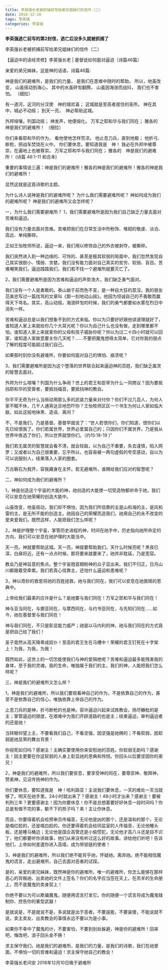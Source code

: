 ```yaml
---
title: 李英强长老被抓捕前写给弟兄姐妹们的信件（二）
date: 2018-12-10 
tags: 李英强
categories: 李英强
---
```

**李英强逃亡前写的第2封信，逃亡后没多久就被抓捕了**

李英强长老被抓捕前写给弟兄姐妹们的信件（二）

【逼迫中的读经灵修】李英强长老 | 基督徒如何面对逼迫（诗篇46篇）

亲爱的弟兄姊妹，这是神的话语，诗篇46篇:

神是我们的避难所，是我们的力量，
是我们在患难中随时的帮助。
所以，地虽改变，
山虽摇动到海心，
其中的水虽砰訇翻腾，
山虽因海涨而战抖，
我们也不害怕。 （细拉）

有一道河，这河的分汊使　神的城欢喜；
这城就是至高者居住的圣所。
神在其中，城必不动摇；
到天一亮，　神必帮助这城。

外邦喧嚷，列国动摇；
神发声，地便熔化。
万军之耶和华与我们同在；
雅各的　神是我们的避难所！ （细拉）

你们来看耶和华的作为，
看他使地怎样荒凉。
他止息刀兵，直到地极；
他折弓、断枪，把战车焚烧在火中。
你们要休息，要知道我是　神！
我必在外邦中被尊崇，在遍地上也被尊崇。
万军之耶和华与我们同在；
雅各的　神是我们的避难所！
(诗篇 46:1-11 和合本)

重要的事情说三遍：神是我们的避难所！雅各的神是我们的避难所！雅各的神是我们的避难所！

显然这就是这首诗歌的主题。

为什么诗人说神是我们的避难所呢？
为什么我们需要避难所呢？
神如何成为我们的避难所呢？
神是我们的避难所又会怎样呢？

一，为什么我们需要避难所？
1，我们需要避难所是因为我们自己缺乏力量去面对苦难和逼迫。

我们没有力量去面对苦难。苦难把我们在日常生活中所粉饰、堆砌的敬虔、淡泊、高远、单纯撕碎。

正如王怡牧师所说，逼迫一来，我们用以修饰自己的外衣被剥夺，被撕碎。

我们突然进入到一种边缘的、可怜的、甚至是极其软弱的局面中，我们忽然发现自己其实很胆小、懦弱、贪婪。我们没有能力面对自己真实的贫穷、软弱、盲目。苦难嘲笑我们，逼迫践踏我们，我们若不找一个避难所就要灭亡了。

2，我们需要避难所是因为苦难和逼迫的声势浩大，我们缺乏勇气面对。

我们没有一个人是勇敢的。泰山崩于前而色不变，是一种自大狂的意淫。我的朋友范美忠写过一篇找骂的文章叫《那一刻地动山摇》。他因为坦诚自己的不勇敢而赢得天下骂名。其实，高山动摇，海浪砰訇的时候，我们的勇气都要如水雾在烈日中消失一样。

苦难和逼迫总是以我们想象不到的方式来临。你以为只要好好跟他讲道理就好了，谁知道人家上来就给你几个大耳光呢？你以为自己什么也没有做，走到哪里都不怕，谁知道人家上来就拿你的父母和孩子威胁你呢？你以为过二十四小时就可以回家，谁知道人家故意要关你几天呢？……不要把魔鬼想得太简单，它对你我的弱点了解的程度可能超过我们自己。

如果那时刻你没有避难所，你要如何面对自己的惧怕、崩溃呢？

3，我们需要避难所是因为这个堕落的世界联合起来逼迫神的百姓，我们缺乏属灵的智慧去面对。

外邦为什么喧嚷？列国为什么争闹？世上的君王和臣宰为什么一同商议？因为要抵挡耶和华的受膏者，要抵挡福音，要抵挡神的教会。

你平平无奇为什么当局动用那么多的武装力量来对付你？你们不过几百人，为何人家不眠不休，几千人通宵达旦地恐吓你？王怡牧师区区一个书生为何让人家如临大敌，如此这般地抹黑、造谣、离间？

不，不是我们，乃是基督。基督早就说了：“世人若恨你们，你们知道，恨你们以先已经恨我了。你们若属世界，世界必爱属自己的；只因你们不属世界，乃是我从世界中拣选了你们，所以世界就恨你们。（约15:18-19 )”

我们若无属灵的智慧就会看不清，就会轻敌，以为自己不重要，失去谨慎，陷入网罗；又或者以为自己很重要，忘乎所以，也容易被一两句虚假的夸奖感动，自以为可以说服别人，结果落入人家的圈套。

万古磐石为我开，容我藏身在主怀。若无避难所，谁赐给我们应对的智慧呢？

二，神如何成为我们的避难所？

1，神是创造这个宇宙的大能的神，祂创造的大能使一切受造物都听命于祂，我们可以安息在祂荣耀的创造大能中。

山虽改变，地虽摇动，我们却不惧怕，因为我们所信靠的主是山和海的主，是风和雷的主，是无所不能的创造主。祂因自己的荣耀而造我们，祂用自己的永不改变的爱来爱我们。既然这样，人能把我们怎么样呢？

2，神是护理整个宇宙，掌管历史进程的神，时间在祂手中，历史指向祂所命定的方向，我们可以安息在祂护理的大能当中。

天一亮，神就要帮助这城。天一亮，神就要帮助我们。天什么时候亮呢？黑夜已深，白昼将近。还有一点点时候，那将要来就要来了，祂并非耽延，乃是宽容。

教会乃是神旨意的焦点。整个宇宙翘首期盼神的众子显出来。我们不归正，日月山川都跟着受牵累。我们若真心信靠主，还怕什么逼迫和患难呢？

3，神以奇妙的救恩将祂的百姓拯救，祂与我们同在，我们可以安息在祂救赎的恩典中。

上帝给我们最美的应许是什么？是祂要与我们同在！万军之耶和华与我们同在！

神与亚当同在，与挪亚同在，与摩西同在，与约书亚同在，与先知们同在……如今，祂在基督里与我们同在！

神与我们同在，不只是彰显能力威严；祂是以马内利的神，祂与我们同在的方式竟是把自己给了我们！

圣子竟然从高天降卑成奴仆！至高的君王生在马槽中！荣耀的君王钉死在十字架上！为我，为我，为我！

既然如此，这世上的一切怎能使我们与神的爱隔绝呢？苦难和逼迫最多能残害我的身体，至于我的灵魂，我的生命，唯独属于我们的主，我们的神，人能把我们怎么样呢？

三，神是我们的避难所又怎么样？

1，神是我们的避难所，所以我们要观看神自己的作为，不是依靠自己的作为，甚至不是依靠自己的信心，唯独依靠上帝自己的作为。

止息刀兵的是神，折弓断枪的也是神。容许逼迫兴起来试炼教会，扬尽糠秕的是主；掌管逼迫的限度，在艰难中为我们开辟道路的也是主；结束逼迫，审判逼迫者的还是祂！

当转眼仰望上主，不要看我们自己，不看坚强，因坚强是祂赐的；不看软弱，因软弱是祂显荣的舞台背景！

你视死如归吗？感谢主！主确实要使用你来安慰祂的百姓。你软弱无助吗？感谢主！因主更要在你这软弱的人身上彰显祂的恩典和怜悯。你回头以后要坚固你的弟兄！

2，神是我们的避难所，所以我们要安息，要享受神的同在，要尊崇神、敬拜神，赞美神，见证传扬神的作为。

你们要休息，要知道我是　神！哈利路亚！主说我们要休息，一天的难处一天当就够了。明天在祂手里。24小时就出来了？感谢主！48小时才出来？感谢主！要被判刑三年？更要感谢主！因为你要休息！你不是总想着要好好休息一段时间吗？你总是有做不完的事，歇不下的担子吗？来！主让你休息。

而且，你要得着机会给预审员传福音，无论他是凶的那个，还是温和的那个，无论是唱红脸的，还是唱白脸的。你还要得着机会给同监室的人传福音，无论他睡头板，还是睡马桶边；无论他是国企高管还是小偷惯犯，无论他才高八斗还是目不识丁，他们都要听你讲故事，他们从来没有听过这么好的故事。讲给他们听吧！告诉他们，上帝如何差遣你进入高墙，成为带锁链的使者！

3，神是我们的避难所，所以我们绝不能背乎祂，怀疑祂，离弃祂。绝不能相信魔鬼的谎言，走出避难所，自己去面对恶者的试探。

是的，亲爱的弟兄姊妹，既然神是你的避难所，唯一的避难所，你怎么能够在那样恶心的背叛祂、出卖祂的文件上签名？你们的名字应当签在天上，在羔羊的生命册上，而不是魔鬼的卖身契上！

你绝不要以为可以欺骗魔鬼，随便用谎言打发它。你的随便一个谎言将成为魔鬼辖制你、控告你的重型武器！

是就说是，不是就说不是，多说就是出于恶者。不要逞能，不要装傻，不能说就不说，卖主卖友、出卖教会的事情永远不要以为是小事。

如果你不幸中了魔鬼的计，不要害怕，不要到别处躲避，神是你的避难所！回来吧，悔改吧，浪子回头金不换！

求主保守我们，祂是我们的避难所，是我们的力量，是我们的诗歌，我们在祂里面，不惧怕一切的苦难和逼迫！求主保守祂自己的教会！

李英强长老问安
2018年12月10日晚于避难所